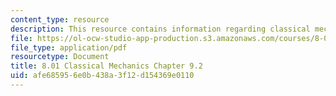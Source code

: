 ```yaml
---
content_type: resource
description: This resource contains information regarding classical mechanics.
file: https://ol-ocw-studio-app-production.s3.amazonaws.com/courses/8-01sc-classical-mechanics-fall-2016/afe685956e0b438a3f12d154369e0110_MIT8_01F16_chapter9.2.pdf
file_type: application/pdf
resourcetype: Document
title: 8.01 Classical Mechanics Chapter 9.2
uid: afe68595-6e0b-438a-3f12-d154369e0110
---
```

